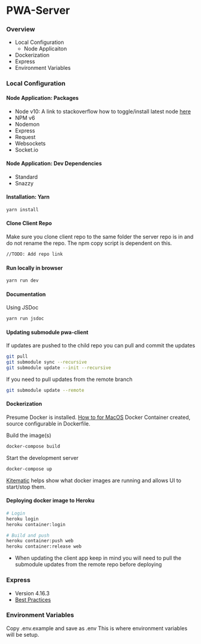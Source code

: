 # PWA-Server

### Overview
* Local Configuration
	* Node Applicaiton
* Dockerization
* Express
* Environment Variables

### Local Configuration

#### Node Application: Packages
* Node v10: A link to stackoverflow how to toggle/install latest node [here](https://stackoverflow.com/questions/8191459/how-do-i-update-node-js)
* NPM v6
* Nodemon
* Express
* Request
* Websockets
* Socket.io

#### Node Application: Dev Dependencies
* Standard
* Snazzy

#### Installation: Yarn
```bash
yarn install
```
#### Clone Client Repo
Make sure you clone client repo to the same folder the server repo is in and do not rename the repo. 
The npm copy script is dependent on this.
```bash
//TODO: Add repo link
```

#### Run locally in browser
```bash
yarn run dev
```

#### Documentation
Using JSDoc
```bash
yarn run jsdoc
```

#### Updating submodule pwa-client
If updates are pushed to the child repo you can pull and commit the updates
```bash
git pull
git submodule sync --recursive
git submodule update --init --recursive
```

If you need to pull updates from the remote branch
```bash
git submodule update --remote
```

#### Dockerization
Presume Docker is installed. [How to for MacOS](https://docs.docker.com/docker-for-mac/install/)
Docker Container created, source configurable in Dockerfile.

Build the image(s)
```bash
docker-compose build
```

Start the development server
```bash
docker-compose up
```

[Kitematic](https://kitematic.com/) helps show what docker images are running and allows UI to start/stop them.

#### Deploying docker image to Heroku
```bash
# Login
heroku login
heroku container:login

# Build and push
heroku container:push web
heroku container:release web
```

* When updating the client app keep in mind you will need to pull the submodule updates from the remote repo before deploying

### Express
* Version 4.16.3
* [Best Practices](https://expressjs.com/en/advanced/best-practice-performance.html)

### Environment Variables
Copy .env.example and save as .env
This is where environment variables will be setup.
